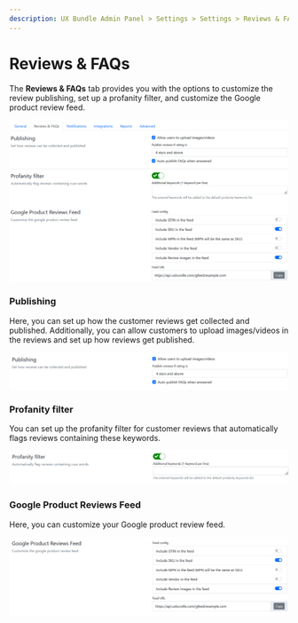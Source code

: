 ```yaml
---
description: UX Bundle Admin Panel > Settings > Settings > Reviews & FAQs
---
```


# Reviews & FAQs

The **Reviews & FAQs** tab provides you with the options to customize the review publishing, set up a profanity filter, and customize the Google product review feed.

![Reviews & FAQs](<../../../../../.gitbook/assets/image (1731).png>)

### Publishing

Here, you can set up how the customer reviews get collected and published. Additionally, you can allow customers to upload images/videos in the reviews and set up how reviews get published.

![Publishing](<../../../../../.gitbook/assets/image (2226).png>)

### Profanity filter

You can set up the profanity filter for customer reviews that automatically flags reviews containing these keywords.

![Profanity filter](<../../../../../.gitbook/assets/image (2492).png>)

### Google Product Reviews Feed

Here, you can customize your Google product review feed.&#x20;

![Google Product Reviews Feed](<../../../../../.gitbook/assets/image (929).png>)
